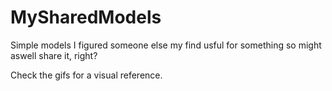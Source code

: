# MySharedModels

Simple models I figured someone else my find usful for something so might aswell share it, right?

Check the gifs for a visual reference.
